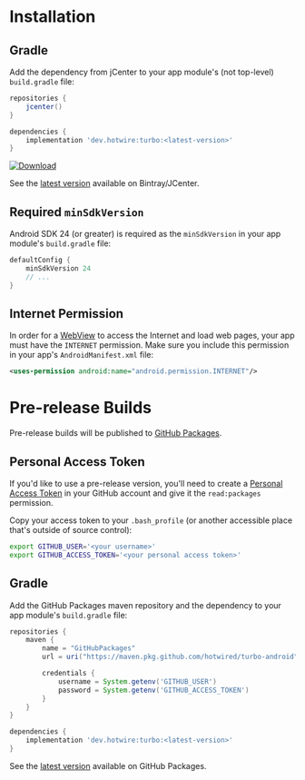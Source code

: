 # Installation

## Gradle
Add the dependency from jCenter to your app module's (not top-level) `build.gradle` file:

```groovy
repositories {
    jcenter()
}

dependencies {
    implementation 'dev.hotwire:turbo:<latest-version>'
}
```

[![Download](https://api.bintray.com/packages/hotwire/maven/turbo-android/images/download.svg)](https://bintray.com/hotwire/maven/turbo-android/_latestVersion)

See the [latest version](https://bintray.com/hotwire/maven/turbo-android) available on Bintray/JCenter.

## Required `minSdkVersion`
Android SDK 24 (or greater) is required as the `minSdkVersion` in your app module's `build.gradle` file:
```groovy
defaultConfig {
    minSdkVersion 24
    // ...
}
```

## Internet Permission
In order for a [WebView](https://developer.android.com/reference/android/webkit/WebView.html) to access the Internet and load web pages, your app must have the `INTERNET` permission. Make sure you include this permission in your app's `AndroidManifest.xml` file:
```xml
<uses-permission android:name="android.permission.INTERNET"/>
```

# Pre-release Builds
Pre-release builds will be published to [GitHub Packages](https://github.com/features/packages).

## Personal Access Token
If you'd like to use a pre-release version, you'll need to create a [Personal Access Token](https://docs.github.com/en/free-pro-team@latest/packages/learn-github-packages/about-github-packages#authenticating-to-github-packages) in your GitHub account and give it the `read:packages` permission.

Copy your access token to your `.bash_profile` (or another accessible place that's outside of source control):

```bash
export GITHUB_USER='<your username>'
export GITHUB_ACCESS_TOKEN='<your personal access token>'
```

##  Gradle
Add the GitHub Packages maven repository and the dependency to your app module's `build.gradle` file:

```groovy
repositories {
    maven {
        name = "GitHubPackages"
        url = uri("https://maven.pkg.github.com/hotwired/turbo-android")

        credentials {
            username = System.getenv('GITHUB_USER')
            password = System.getenv('GITHUB_ACCESS_TOKEN')
        }
    }
}

dependencies {
    implementation 'dev.hotwire:turbo:<latest-version>'
}
```

See the [latest version](https://github.com/hotwired/turbo-android/releases) available on GitHub Packages.
